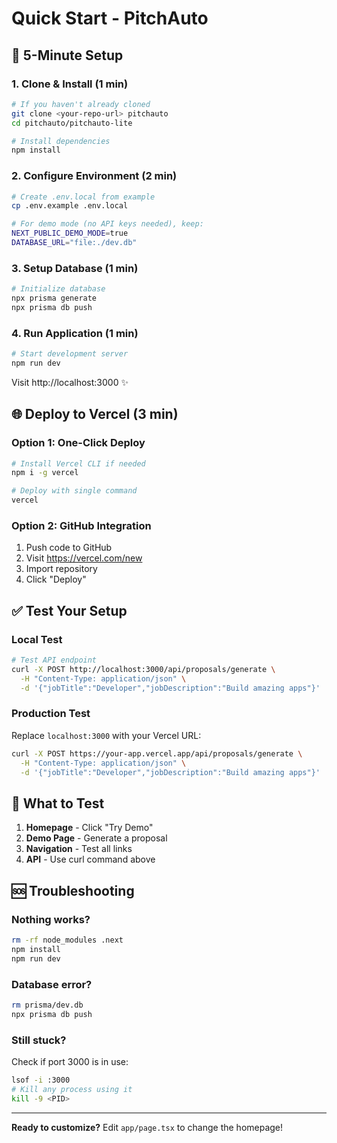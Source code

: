 # Quick Start - PitchAuto

## 🚀 5-Minute Setup

### 1. Clone & Install (1 min)
```bash
# If you haven't already cloned
git clone <your-repo-url> pitchauto
cd pitchauto/pitchauto-lite

# Install dependencies
npm install
```

### 2. Configure Environment (2 min)
```bash
# Create .env.local from example
cp .env.example .env.local

# For demo mode (no API keys needed), keep:
NEXT_PUBLIC_DEMO_MODE=true
DATABASE_URL="file:./dev.db"
```

### 3. Setup Database (1 min)
```bash
# Initialize database
npx prisma generate
npx prisma db push
```

### 4. Run Application (1 min)
```bash
# Start development server
npm run dev
```

Visit http://localhost:3000 ✨

## 🌐 Deploy to Vercel (3 min)

### Option 1: One-Click Deploy
```bash
# Install Vercel CLI if needed
npm i -g vercel

# Deploy with single command
vercel
```

### Option 2: GitHub Integration
1. Push code to GitHub
2. Visit https://vercel.com/new
3. Import repository
4. Click "Deploy"

## ✅ Test Your Setup

### Local Test
```bash
# Test API endpoint
curl -X POST http://localhost:3000/api/proposals/generate \
  -H "Content-Type: application/json" \
  -d '{"jobTitle":"Developer","jobDescription":"Build amazing apps"}'
```

### Production Test
Replace `localhost:3000` with your Vercel URL:
```bash
curl -X POST https://your-app.vercel.app/api/proposals/generate \
  -H "Content-Type: application/json" \
  -d '{"jobTitle":"Developer","jobDescription":"Build amazing apps"}'
```

## 🎯 What to Test

1. **Homepage** - Click "Try Demo"
2. **Demo Page** - Generate a proposal
3. **Navigation** - Test all links
4. **API** - Use curl command above

## 🆘 Troubleshooting

### Nothing works?
```bash
rm -rf node_modules .next
npm install
npm run dev
```

### Database error?
```bash
rm prisma/dev.db
npx prisma db push
```

### Still stuck?
Check if port 3000 is in use:
```bash
lsof -i :3000
# Kill any process using it
kill -9 <PID>
```

---

**Ready to customize?** Edit `app/page.tsx` to change the homepage!